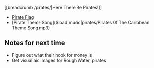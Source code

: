 [[breadcrumb /pirates/|Here There Be Pirates!]]

<script type="module">
    import {init_links, init_visual_aid} from "/js/common/visual_aid_backend.js";
    import {init_accordions} from "/js/common/utils.js";
    init_links();
    init_visual_aid();
    init_accordions();
</script>

* [Pirate Flag](^pirates/pirate_flag.bmp)
* [Pirate Theme Song]($load|music|pirates/Pirates Of The Caribbean Theme Song.mp3)

## Notes for next time

* Figure out what their hook for money is
* Get visual aid images for Rough Water, pirates
